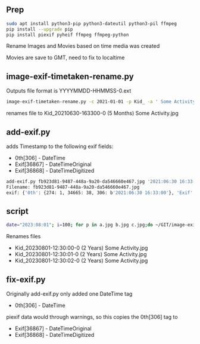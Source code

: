 ## Prep

```bash
sudo apt install python3-pip python3-dateutil python3-pil ffmpeg
pip install --upgrade pip
pip install piexif pyheif ffmpeg ffmpeg-python
```

Rename Images and Movies based on time media was created

Movies are save to GMT, need to fix to localtime

## image-exif-timetaken-rename.py

Outputs file format is YYYYMMDD-HHMMSS-0.ext

```bash
image-exif-timetaken-rename.py -c 2021-01-01 -p Kid_ -a ' Some Activity' -d new_fb923d81-9487-448a-9a20-da546660e467.jpg
```
renames file to Kid_20210630-163300-0 (5 Months) Some Activity.jpg

## add-exif.py

adds Timestamp to the following exif fields:

* 0th[306] - DateTime
* Exif[36867] - DateTimeOriginal
* Exif[36868] - DateTimeDigitized

```bash
add-exif.py fb923d81-9487-448a-9a20-da546660e467.jpg '2021:06:30 16:33:00'
Filename: fb923d81-9487-448a-9a20-da546660e467.jpg
exif: {'0th': {274: 1, 34665: 38, 306: b'2021:06:30 16:33:00'}, 'Exif': {40961: 1, 40962: 810, 40963: 1080, 36867: b'2021:06:30 16:33:00', 36868: b'2021:06:30 16:33:00'}, 'GPS': {}, 'Interop': {}, '1st': {}, 'thumbnail': None}
```

## script


```bash
date="2023:08:01"; i=100; for p in a.jpg b.jpg c.jpg;do ~/GIT/image-exif-timetaken-rename/add-exif.py $p "${date} 12:30:${i:1:2}" && rm $p; ~/GIT/image-exif-timetaken-rename/image-exif-timetaken-rename.py -c 2021-01-01 -p Kid_ -a ' Some Activity' new_${p}; i=$((i+1)); done
```

Renames files
* Kid_20230801-12:30:00-0 (2 Years) Some Activity.jpg
* Kid_20230801-12:30:01-0 (2 Years) Some Activity.jpg
* Kid_20230801-12:30:02-0 (2 Years) Some Activity.jpg

## fix-exif.py

Originally add-exif.py only added one DateTime tag

* 0th[306] - DateTime

piexif data would through warnings, so this copies the 0th[306] tag to

* Exif[36867] - DateTimeOriginal
* Exif[36868] - DateTimeDigitized
